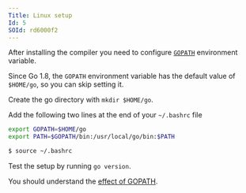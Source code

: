 ```yaml
---
Title: Linux setup
Id: 5
SOId: rd6000f2
---
```


After installing the compiler you need to configure [`GOPATH`](10) environment variable.

Since Go 1.8, the `GOPATH` environment variable has the default value of `$HOME/go`, so you can skip setting it.

Create the go directory with `mkdir $HOME/go`.

Add the following two lines at the end of your `~/.bashrc` file

```sh
export GOPATH=$HOME/go
export PATH=$GOPATH/bin:/usr/local/go/bin:$PATH
```

```sh
$ source ~/.bashrc
```

Test the setup by running `go version`.

You should understand the [effect of GOPATH](10).
